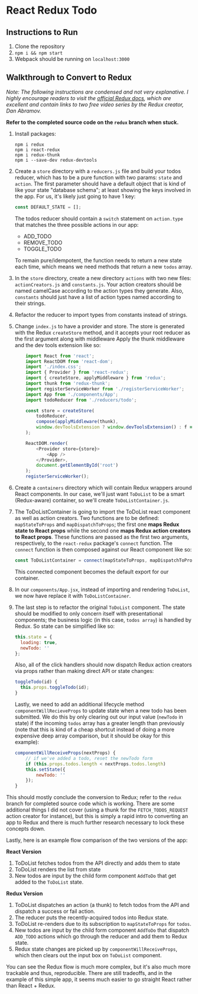 # React Redux Todo

## Instructions to Run

1. Clone the repository
1. `npm i && npm start`
1. Webpack should be running on `localhost:3000`

## Walkthrough to Convert to Redux

_Note: The following instructions are condensed and not very explanative. I highly encourage readers to visit the [official Redux docs](https://redux.js.org/), which are excellent and contain links to two free video series by the Redux creator, Dan Abramov._

**Refer to the completed source code on the `redux` branch when stuck.**

1. Install packages:

    ```
    npm i redux
    npm i react-redux
    npm i redux-thunk
    npm i --save-dev redux-devtools
    ```

1. Create a `store` directory with a `reducers.js` file and build your todos reducer, which has to be a pure function with two params:
   `state` and `action`. The first parameter should have a default object that
   is kind of like your state "database schema"; at least showing the keys
   involved in the app. For us, it's likely just going to have 1 key:

    ```javascript
    const DEFAULT_STATE = [];
    ```

    The todos reducer should contain a `switch` statement on `action.type` that matches the three possible actions in our app:
    * ADD_TODO
    * REMOVE_TODO 
    * TOGGLE_TODO

    To remain pure/idempotent, the function needs to return a new state each time, which means we need methods that return a new `todos` array.

1. In the `store` directory, create a new directory `actions` with two new files: `actionCreators.js` and `constants.js`. Your action creators should be named camelCase according to the action types they generate. Also, `constants` should just have a list of action types named according to their strings.

1. Refactor the reducer to import types from constants instead of strings.

1. Change `index.js` to have a provider and store. The store is generated with the Redux `createStore` method, and it accepts your root reducer as the first argument along with middleware  Apply the thunk middleware and the dev tools extension like so:

    ```javascript
        import React from 'react';
        import ReactDOM from 'react-dom';
        import './index.css';
        import { Provider } from 'react-redux';
        import { createStore, applyMiddleware } from 'redux';
        import thunk from 'redux-thunk';
        import registerServiceWorker from './registerServiceWorker';
        import App from './components/App';
        import todoReducer from './reducers/todo';

        const store = createStore(
            todoReducer,
            compose(applyMiddleware(thunk),
            window.devToolsExtension ? window.devToolsExtension() : f => f)
        );

        ReactDOM.render(
            <Provider store={store}>
                <App />
            </Provider>,
            document.getElementById('root')
        );
        registerServiceWorker();
    ```

1. Create a `containers` directory which will contain Redux wrappers around React components. In our case, we'll just want `ToDoList` to be a smart (Redux-aware) container, so we'll create `ToDoListContainer.js`.

1. The ToDoListContainer is going to import the ToDoList react component as well as action creators. Two functions are to be defined: `mapStateToProps` and `mapDispatchToProps`; the first one **maps Redux state to React props** while the second one **maps Redux action creators to React props**. These functions are passed as the first two arguments, respectively, to the `react-redux` package's `connect` function. The `connect` function is then composed against our React component like so:

    ```javascript
    const ToDoListContainer = connect(mapStateToProps, mapDispatchToProps)(ToDoList);
    ```

    This connected component becomes the default export for our container.

1. In our `components/App.jsx`, instead of importing and rendering `ToDoList`, we now have replace it with `ToDoListContainer`.

1. The last step is to refactor the original `ToDoList` component. The state should be modified to only concern itself with presentational components; the business logic (in this case, `todos array`) is handled by Redux. So state can be simplified like so:

    ```javascript
    this.state = {
      loading: true,
      newTodo: ''
    };
    ```

    Also, all of the click handlers should now dispatch Redux action creators via props rather than making direct API or state changes:

    ```javascript
    toggleTodo(id) {
      this.props.toggleTodo(id);
    }
    ```

    Lastly, we need to add an additional lifecycle method `componentWillRecieveProps` to update state when a new todo has been submitted. We do this by only clearing out our input value (`newTodo` in state) if the incoming `todos` array has a greater length than previously (note that this is kind of a cheap shortcut instead of doing a more expensive deep array comparison, but it should be okay for this example):

    ```javascript
    componentWillReceiveProps(nextProps) {
        // if we've added a todo, reset the newTodo form
        if (this.props.todos.length < nextProps.todos.length)
        this.setState({
            newTodo: ''
        });
    }
    ```


This should mostly conclude the conversion to Redux; refer to the `redux` branch for completed source code which is working. There are some additional things I did not cover (using a thunk for the `FETCH_TODOS_REQUEST` action creator for instance), but this is simply a rapid intro to converting an app to Redux and there is much further research necessary to lock these concepts down.

Lastly, here is an example flow comparison of the two versions of the app:

**React Version**
1. ToDoList fetches todos from the API directly and adds them to state
1. ToDoList renders the list from state
1. New todos are input by the child form component `AddToDo` that get added to the `ToDoList` state.

**Redux Version**
1. ToDoList dispatches an action (a thunk) to fetch todos from the API and dispatch a success or fail action.
1. The reducer puts the recently-acquired todos into Redux state.
1. ToDoList re-renders due to its subscription to `mapStateToProps` for `todos`.
1. New todos are input by the child form component `AddToDo` that dispatch `ADD_TODO` actions which go through the reducer and add them to Redux state.
1. Redux state changes are picked up by `componentWillReceiveProps`, which then clears out the input box on `ToDoList` component.

You can see the Redux flow is much more complex, but it's also much more trackable and thus, reproducible. There are still tradeoffs, and in the example of this simple app, it seems much easier to go straight React rather than React + Redux.

